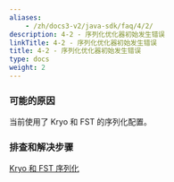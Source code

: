 ```yaml
---
aliases:
    - /zh/docs3-v2/java-sdk/faq/4/2/
description: 4-2 - 序列化优化器初始发生错误
linkTitle: 4-2 - 序列化优化器初始发生错误
title: 4-2 - 序列化优化器初始发生错误
type: docs
weight: 2
---
```



### 可能的原因

当前使用了 Kryo 和 FST 的序列化配置。 

### 排查和解决步骤

[Kryo 和 FST 序列化](/zh-cn/docs3-v2/java-sdk/advanced-features-and-usage/performance/serialization/)